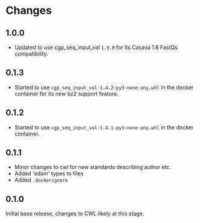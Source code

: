 # Changes

## 1.0.0

* Updated to use cgp_seq_input_val `1.5.0` for its Casava 1.8 FastQs compatibility.

## 0.1.3

* Started to use `cgp_seq_input_val-1.4.2-py3-none-any.whl` in the docker container for its new bz2 support feature.

## 0.1.2

* Started to use `cgp_seq_input_val-1.4.1-py3-none-any.whl` in the docker container.

## 0.1.1

* Minor changes to cwl for new standards describing author etc.
* Added 'edam' types to files
* Added `.dockerignore`

## 0.1.0

Initial base release, changes to CWL likely at this stage.

